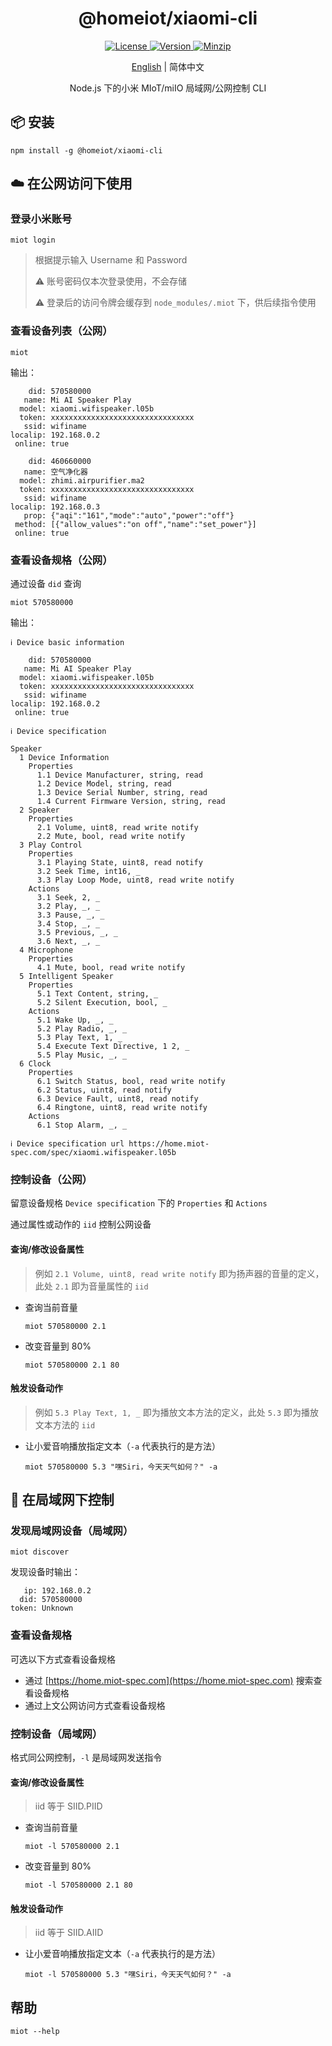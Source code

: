 <h1 align="center">@homeiot/xiaomi-cli</h1>

<p align="center">
  <a href="https://github.com/qq15725/homeiot/blob/master/LICENSE" class="mr-3">
    <img src="https://img.shields.io/npm/l/homeiot.svg" alt="License">
  </a>
  <a href="https://www.npmjs.com/package/@homeiot/xiaomi-cli">
    <img src="https://img.shields.io/npm/v/@homeiot/xiaomi-cli.svg" alt="Version">
  </a>
  <a href="https://cdn.jsdelivr.net/npm/@homeiot/xiaomi-cli/dist/index.mjs">
    <img src="https://img.shields.io/bundlephobia/minzip/@homeiot/xiaomi-cli" alt="Minzip">
  </a>
</p>

<p align="center"><a href="README.md">English</a> | 简体中文</p>

<p align="center">Node.js 下的小米 MIoT/miIO 局域网/公网控制 CLI</p>

## 📦 安装

```shell
npm install -g @homeiot/xiaomi-cli
```

## ☁️ 在公网访问下使用

### 登录小米账号

```shell
miot login
```

> 根据提示输入 Username 和 Password
>
> ⚠️ 账号密码仅本次登录使用，不会存储
>
> ⚠️ 登录后的访问令牌会缓存到 `node_modules/.miot` 下，供后续指令使用

### 查看设备列表（公网）

```shell
miot
```

输出：

```shell
    did: 570580000
   name: Mi AI Speaker Play
  model: xiaomi.wifispeaker.l05b
  token: xxxxxxxxxxxxxxxxxxxxxxxxxxxxxxxx
   ssid: wifiname
localip: 192.168.0.2
 online: true

    did: 460660000
   name: 空气净化器
  model: zhimi.airpurifier.ma2
  token: xxxxxxxxxxxxxxxxxxxxxxxxxxxxxxxx
   ssid: wifiname
localip: 192.168.0.3
   prop: {"aqi":"161","mode":"auto","power":"off"}
 method: [{"allow_values":"on off","name":"set_power"}]
 online: true
```

### 查看设备规格（公网）

通过设备 `did` 查询

```shell
miot 570580000
```

输出：

```shell
ℹ Device basic information

    did: 570580000
   name: Mi AI Speaker Play
  model: xiaomi.wifispeaker.l05b
  token: xxxxxxxxxxxxxxxxxxxxxxxxxxxxxxxx
   ssid: wifiname
localip: 192.168.0.2
 online: true

ℹ Device specification

Speaker
  1 Device Information
    Properties
      1.1 Device Manufacturer, string, read
      1.2 Device Model, string, read
      1.3 Device Serial Number, string, read
      1.4 Current Firmware Version, string, read
  2 Speaker
    Properties
      2.1 Volume, uint8, read write notify
      2.2 Mute, bool, read write notify
  3 Play Control
    Properties
      3.1 Playing State, uint8, read notify
      3.2 Seek Time, int16, _
      3.3 Play Loop Mode, uint8, read write notify
    Actions
      3.1 Seek, 2, _
      3.2 Play, _, _
      3.3 Pause, _, _
      3.4 Stop, _, _
      3.5 Previous, _, _
      3.6 Next, _, _
  4 Microphone
    Properties
      4.1 Mute, bool, read write notify
  5 Intelligent Speaker
    Properties
      5.1 Text Content, string, _
      5.2 Silent Execution, bool, _
    Actions
      5.1 Wake Up, _, _
      5.2 Play Radio, _, _
      5.3 Play Text, 1, _
      5.4 Execute Text Directive, 1 2, _
      5.5 Play Music, _, _
  6 Clock
    Properties
      6.1 Switch Status, bool, read write notify
      6.2 Status, uint8, read notify
      6.3 Device Fault, uint8, read notify
      6.4 Ringtone, uint8, read write notify
    Actions
      6.1 Stop Alarm, _, _

ℹ Device specification url https://home.miot-spec.com/spec/xiaomi.wifispeaker.l05b
```

### 控制设备（公网）

留意设备规格 `Device specification` 下的 `Properties` 和 `Actions`

通过属性或动作的 `iid` 控制公网设备

#### 查询/修改设备属性

> 例如 `2.1 Volume, uint8, read write notify` 即为扬声器的音量的定义，此处 `2.1` 即为音量属性的 `iid`

- 查询当前音量
  ```shell
  miot 570580000 2.1
  ```
- 改变音量到 80%
  ```shell
  miot 570580000 2.1 80
  ```

#### 触发设备动作

> 例如 `5.3 Play Text, 1, _` 即为播放文本方法的定义，此处 `5.3` 即为播放文本方法的 `iid`

- 让小爱音响播放指定文本（`-a` 代表执行的是方法）
  ```shell
  miot 570580000 5.3 "嘿Siri，今天天气如何？" -a
  ```

## 🔐 在局域网下控制

### 发现局域网设备（局域网）

```shell
miot discover
```

发现设备时输出：

```shell
   ip: 192.168.0.2
  did: 570580000
token: Unknown
```

### 查看设备规格

可选以下方式查看设备规格

- 通过 [https://home.miot-spec.com](https://home.miot-spec.com) 搜索查看设备规格
- 通过上文公网访问方式查看设备规格

### 控制设备（局域网）

格式同公网控制，`-l` 是局域网发送指令

#### 查询/修改设备属性

> iid 等于 SIID.PIID

- 查询当前音量
  ```shell
  miot -l 570580000 2.1
  ```
- 改变音量到 80%
  ```shell
  miot -l 570580000 2.1 80
  ```

#### 触发设备动作

> iid 等于 SIID.AIID

- 让小爱音响播放指定文本（`-a` 代表执行的是方法）
  ```shell
  miot -l 570580000 5.3 "嘿Siri，今天天气如何？" -a
  ```

## 帮助

```shell
miot --help
```

